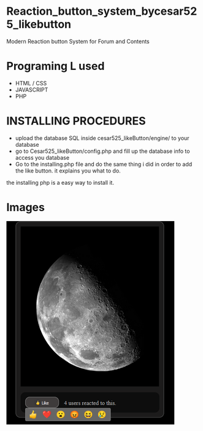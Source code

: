 # Reaction_button_system_bycesar525_likebutton
Modern Reaction button System for Forum and Contents

# Programing L used
* HTML / CSS
* JAVASCRIPT
* PHP 

# INSTALLING PROCEDURES
* upload the database SQL inside cesar525_likeButton/engine/ to your database
* go to Cesar525_likeButton/config.php and fill up the database info to access you database
* Go to the installing.php file and do the same thing i did in order to add the like button.
it explains you what to do.

the installing php is a easy way to install it.


# Images
![Scheme](likeButton.PNG)